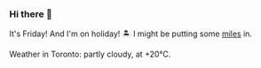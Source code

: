 ### Hi there :wave:

It's Friday! And I'm on holiday! :desert_island: I might be putting some [miles](https://www.strava.com/athletes/889963) in.

Weather in Toronto: partly cloudy, at +20°C.
